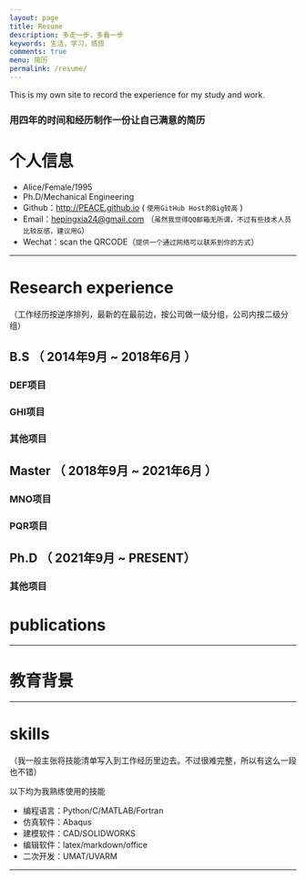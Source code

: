 ```yaml
---
layout: page
title: Resume
description: 多走一步，多看一步
keywords: 生活，学习，感悟
comments: true
menu: 简历
permalink: /resume/
---
```

This is my own site to record the experience for my study and work. 

### 用四年的时间和经历制作一份让自己满意的简历

# 个人信息

 - Alice/Female/1995
 - Ph.D/Mechanical Engineering
 - Github：http://PEACE.github.io ( ``` 使用GitHub Host的Big较高 ```  )
 - Email：hepingxia24@gmail.com （```虽然我觉得QQ邮箱无所谓，不过有些技术人员比较反感，建议用G```）
 - Wechat：scan the QRCODE（```提供一个通过网络可以联系到你的方式```）
---

# Research experience
（工作经历按逆序排列，最新的在最前边，按公司做一级分组，公司内按二级分组）

## B.S （ 2014年9月 ~ 2018年6月 ）

### DEF项目

### GHI项目

### 其他项目

## Master （ 2018年9月 ~ 2021年6月 ）

### MNO项目

### PQR项目



## Ph.D （ 2021年9月 ~ PRESENT）

### 其他项目

# publications

---

 # 教育背景


---

# skills
（我一般主张将技能清单写入到工作经历里边去。不过很难完整，所以有这么一段也不错）

以下均为我熟练使用的技能

- 编程语言：Python/C/MATLAB/Fortran
- 仿真软件：Abaqus
- 建模软件：CAD/SOLIDWORKS
- 编辑软件：latex/markdown/office
- 二次开发：UMAT/UVARM

---
